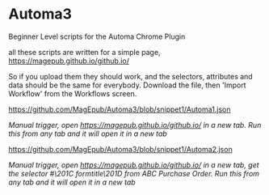 # Automa3
Beginner Level scripts for the Automa Chrome Plugin

all these scripts are written for a simple page, https://magepub.github.io/github.io/

So if you upload them they should work, and the selectors, attributes and data should be the same for everybody.  Download the file, then 'Import Workflow' from the Workflows screen.

https://github.com/MagEpub/Automa3/blob/snippet1/Automa1.json

*Manual trigger, open https://magepub.github.io/github.io/ in a new tab. Run this from any tab and it will open it in a new tab*

https://github.com/MagEpub/Automa3/blob/snippet1/Automa2.json

*Manual trigger, open https://magepub.github.io/github.io/ in a new tab, get the selector #\201C formtitle\201D from ABC Purchase Order.  Run this from any tab and it will open it in a new tab*
